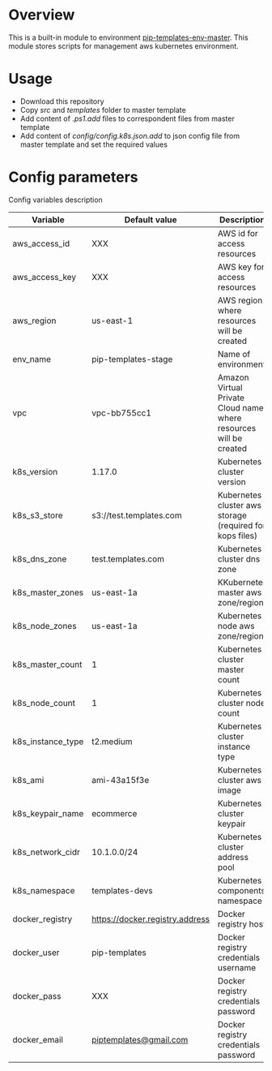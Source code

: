 # Overview

This is a built-in module to environment [pip-templates-env-master](https://github.com/pip-templates/pip-templates-env-master). 
This module stores scripts for management aws kubernetes environment.

# Usage

- Download this repository
- Copy *src* and *templates* folder to master template
- Add content of *.ps1.add* files to correspondent files from master template
- Add content of *config/config.k8s.json.add* to json config file from master template and set the required values

# Config parameters

Config variables description

| Variable | Default value | Description |
|----|----|---|
| aws_access_id | XXX | AWS id for access resources |
| aws_access_key | XXX | AWS key for access resources |
| aws_region | us-east-1 | AWS region where resources will be created |
| env_name | pip-templates-stage | Name of environment |
| vpc | vpc-bb755cc1 | Amazon Virtual Private Cloud name where resources will be created |
| k8s_version | 1.17.0 | Kubernetes cluster version |
| k8s_s3_store | s3://test.templates.com | Kubernetes cluster aws storage (required for kops files) |
| k8s_dns_zone | test.templates.com | Kubernetes cluster dns zone |
| k8s_master_zones | us-east-1a | KKubernetes master aws zone/region |
| k8s_node_zones | us-east-1a | Kubernetes node aws zone/region |
| k8s_master_count | 1 | Kubernetes cluster master count |
| k8s_node_count | 1 | Kubernetes cluster node count |
| k8s_instance_type | t2.medium | Kubernetes cluster instance type |
| k8s_ami | ami-43a15f3e | Kubernetes cluster aws image |
| k8s_keypair_name | ecommerce | Kubernetes cluster keypair |
| k8s_network_cidr | 10.1.0.0/24 | Kubernetes cluster address pool |
| k8s_namespace | templates-devs | Kubernetes components namespace |
| docker_registry | https://docker.registry.address | Docker registry host |
| docker_user | pip-templates | Docker registry credentials username |
| docker_pass | XXX | Docker registry credentials password |
| docker_email | piptemplates@gmail.com | Docker registry credentials password |
